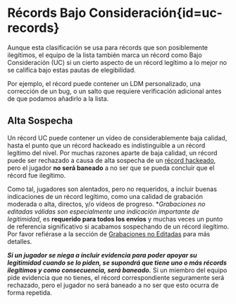 <div class='panel fade js-scroll-anim' data-anim='fade'>

# Récords Bajo Consideración{id=uc-records}

Aunque esta clasificación se usa para récords que son posiblemente ilegítimos, el equipo de la lista también marca un récord como Bajo Consideración (UC) si un cierto aspecto de un récord legítimo a lo mejor no se califica bajo estas pautas de elegibilidad.

Por ejemplo, el récord puede contener un LDM personalizado, una corrección de un bug, o un salto que requiere verificación adicional antes de que podamos añadirlo a la lista.

## Alta Sospecha

Un récord UC puede contener un vídeo de considerablemente baja calidad, hasta el punto que un récord hackeado es indistinguible a un récord legítimo del nivel. Por muchas razones aparte de baja calidad, un récord puede ser rechazado a causa de alta sospecha de un [récord hackeado](/guidelines/eligibility/#hacks), pero el jugador **no será baneado** a no ser que se pueda concluir que el récord fue ilegítimo.

Como tal, jugadores son alentados, pero no requeridos, a incluir buenas indicaciones de un récord legítimo, como una calidad de grabación moderada o alta, directos, y/o vídeos de progreso. **Grabaciones no editadas válidas son especialmente una indicación importante de legitimidad*, es **requerido para todos los envíos** y muchas veces un punto de referencia significativo si acabamos sospechando de un récord ilegítimo. Por favor refiérase a la sección de [Grabaciones no Editadas](/guidelines/rawfootage/#raw-footage) para más detalles.

***Si un jugador se niega a incluir evidencia para poder apoyar su legitimidad cuando se lo piden, se supondrá que tiene uno o más récords ilegítimos y como consecuencia, será baneado.*** Si un miembro del equipo pide evidencia que no tienes, el récord correspondiente seguramente será rechazado, pero el jugador no será baneado a no ser que esto ocurra de forma repetida.

</div>
